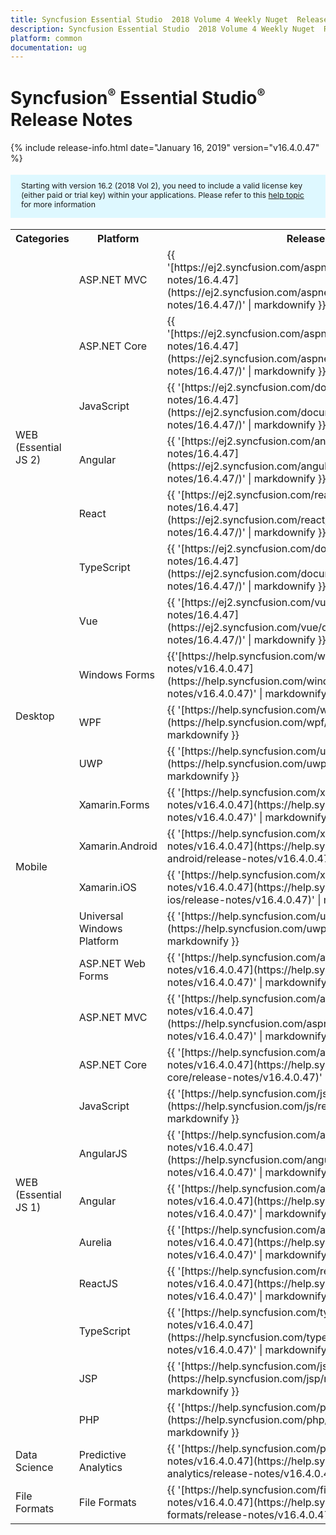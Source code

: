 ```yaml
---
title: Syncfusion Essential Studio  2018 Volume 4 Weekly Nuget  Release Notes  
description: Syncfusion Essential Studio  2018 Volume 4 Weekly Nuget  Release Notes  
platform: common
documentation: ug
---
```


# Syncfusion<sup style="font-size:70%">&reg;</sup>   Essential Studio<sup style="font-size:70%">&reg;</sup>  Release Notes  

{% include release-info.html date="January 16, 2019"   version="v16.4.0.47" %} 

<style>
#license {
    font-size: .88em!important;
margin-top: 1.5em;     margin-bottom: 1.5em;
    background-color: #def8ff;
    padding: 10px 17px 14px;
}
</style>

<div id="license">
Starting with version 16.2 (2018 Vol 2), you need to include a valid license key (either paid or trial key) within your applications. 
Please refer to this <a href="/common/essential-studio/licensing/license-key">help topic</a> for more information 
</div>

<table>
<tr>
<th>Categories</th>
<th>Platform</th>
<th>Release Notes</th></tr>
<tr>

<tr>
<td rowspan="11">
WEB (Essential JS 2)
</td>
</tr>
<tr>
<td>
ASP.NET MVC
</td>
<td>{{ '[https://ej2.syncfusion.com/aspnetmvc/documentation/release-notes/16.4.47](https://ej2.syncfusion.com/aspnetmvc/documentation/release-notes/16.4.47/)' | markdownify }}
</td>
</tr>
<tr>
<td>
ASP.NET Core
</td>
<td>{{ '[https://ej2.syncfusion.com/aspnetcore/documentation/release-notes/16.4.47](https://ej2.syncfusion.com/aspnetcore/documentation/release-notes/16.4.47/)' | markdownify }}
</td>
</tr>
<tr>
<td>
JavaScript
</td>
<td>{{ '[https://ej2.syncfusion.com/documentation/release-notes/16.4.47](https://ej2.syncfusion.com/documentation/release-notes/16.4.47/)' | markdownify }}
</td>
</tr>
<tr>
</tr>
<tr>
<td>
Angular
</td>
<td>{{ '[https://ej2.syncfusion.com/angular/documentation/release-notes/16.4.47](https://ej2.syncfusion.com/angular/documentation/release-notes/16.4.47/)' | markdownify }}
</td>
</tr>
<tr>
</tr>
<tr>
<td>
React
</td>
<td>{{ '[https://ej2.syncfusion.com/react/documentation/release-notes/16.4.47](https://ej2.syncfusion.com/react/documentation/release-notes/16.4.47/)' | markdownify }}
</td>
</tr>
<tr>
<td>
TypeScript
</td>
<td>{{ '[https://ej2.syncfusion.com/documentation/release-notes/16.4.47](https://ej2.syncfusion.com/documentation/release-notes/16.4.47/)' | markdownify }}
</td>
</tr>
<tr>
<td>
Vue
</td>
<td>{{ '[https://ej2.syncfusion.com/vue/documentation/release-notes/16.4.47](https://ej2.syncfusion.com/vue/documentation/release-notes/16.4.47/)' | markdownify }}
</td>
</tr>
<tr>
</tr>
<td rowspan="3">
Desktop
</td>
<td>
Windows Forms
</td>
<td>{{'[https://help.syncfusion.com/windowsforms/release-notes/v16.4.0.47](https://help.syncfusion.com/windowsforms/release-notes/v16.4.0.47)' | markdownify }}
</td>
</tr>
<tr>
<td>
WPF
</td>
<td>{{ '[https://help.syncfusion.com/wpf/release-notes/v16.4.0.47](https://help.syncfusion.com/wpf/release-notes/v16.4.0.47)' | markdownify }}
</td>
</tr>
<tr>
<td>
UWP
</td>
<td>{{ '[https://help.syncfusion.com/uwp/release-notes/v16.4.0.47](https://help.syncfusion.com/uwp/release-notes/v16.4.0.47)' | markdownify }}
</td>
</tr>
<tr>
<td rowspan="4">
Mobile
</td>
<td>
Xamarin.Forms
</td>
<td>{{ '[https://help.syncfusion.com/xamarin/release-notes/v16.4.0.47](https://help.syncfusion.com/xamarin/release-notes/v16.4.0.47)' | markdownify }}
</td>
</tr>
<tr>
<td>
Xamarin.Android
</td>
<td>{{ '[https://help.syncfusion.com/xamarin-android/release-notes/v16.4.0.47](https://help.syncfusion.com/xamarin-android/release-notes/v16.4.0.47)' | markdownify }}
</td>
</tr>
<tr>
<td>
Xamarin.iOS
</td>
<td>{{ '[https://help.syncfusion.com/xamarin-ios/release-notes/v16.4.0.47](https://help.syncfusion.com/xamarin-ios/release-notes/v16.4.0.47)' | markdownify }}
</td>
</tr>
<tr>
<td>
Universal Windows Platform
</td>
<td>{{ '[https://help.syncfusion.com/uwp/release-notes/v16.4.0.47](https://help.syncfusion.com/uwp/release-notes/v16.4.0.47)' | markdownify }}
</td>
</tr>
<tr>
<td rowspan="11">
WEB (Essential JS 1)
</td>
<td>
ASP.NET Web Forms
</td>
<td>{{ '[https://help.syncfusion.com/aspnet/release-notes/v16.4.0.47](https://help.syncfusion.com/aspnet/release-notes/v16.4.0.47)' | markdownify }}
</td>
</tr>
<tr>
<td>
ASP.NET MVC
</td>
<td>{{ '[https://help.syncfusion.com/aspnetmvc/release-notes/v16.4.0.47](https://help.syncfusion.com/aspnetmvc/release-notes/v16.4.0.47)' | markdownify }}
</td>
</tr>
<tr>
<td>
ASP.NET Core
</td>
<td>{{ '[https://help.syncfusion.com/aspnet-core/release-notes/v16.4.0.47](https://help.syncfusion.com/aspnet-core/release-notes/v16.4.0.47)' | markdownify }}
</td>
</tr>
<tr>
<td>
JavaScript
</td>
<td>{{ '[https://help.syncfusion.com/js/release-notes/v16.4.0.47](https://help.syncfusion.com/js/release-notes/v16.4.0.47)' | markdownify }}
</td>
</tr>
<tr>
<td>
AngularJS
</td>
<td>{{ '[https://help.syncfusion.com/angularjs/release-notes/v16.4.0.47](https://help.syncfusion.com/angularjs/release-notes/v16.4.0.47)' | markdownify }}
</td>
</tr>
<tr>
<td>
Angular
</td>
<td>{{ '[https://help.syncfusion.com/angular/release-notes/v16.4.0.47](https://help.syncfusion.com/angular/release-notes/v16.4.0.47)' | markdownify }}
</td>
</tr>
<tr>
<td>
Aurelia
</td>
<td>{{ '[https://help.syncfusion.com/aurelia/release-notes/v16.4.0.47](https://help.syncfusion.com/aurelia/release-notes/v16.4.0.47)' | markdownify }}
</td>
</tr>
<tr>
<td>
ReactJS
</td>
<td>{{ '[https://help.syncfusion.com/reactjs/release-notes/v16.4.0.47](https://help.syncfusion.com/reactjs/release-notes/v16.4.0.47)' | markdownify }}
</td>
</tr>
<tr>
<td>
TypeScript
</td>
<td>{{ '[https://help.syncfusion.com/typescript/release-notes/v16.4.0.47](https://help.syncfusion.com/typescript/release-notes/v16.4.0.47)' | markdownify }}
</td>
</tr>
<tr>
<td>
JSP
</td>
<td>{{ '[https://help.syncfusion.com/jsp/release-notes/v16.4.0.47](https://help.syncfusion.com/jsp/release-notes/v16.4.0.47)' | markdownify }}
</td>
</tr>
<tr>
<td>
PHP
</td>
<td>{{ '[https://help.syncfusion.com/php/release-notes/v16.4.0.47](https://help.syncfusion.com/php/release-notes/v16.4.0.47)' | markdownify }}
</td>
</tr>
<tr>
<td>
Data Science
</td>
<td>
Predictive Analytics
</td>
<td>{{ '[https://help.syncfusion.com/predictive-analytics/release-notes/v16.4.0.47](https://help.syncfusion.com/predictive-analytics/release-notes/v16.4.0.47)' | markdownify }}
</td>
</tr>
<tr>
<td>
File Formats
</td>
<td>
File Formats
</td>
<td>{{ '[https://help.syncfusion.com/file-formats/release-notes/v16.4.0.47](https://help.syncfusion.com/file-formats/release-notes/v16.4.0.47)' | markdownify }}
</td>
</tr>
</table>